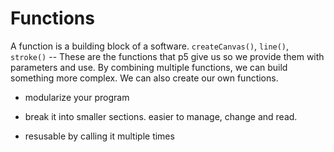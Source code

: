 # Functions
A function is a building block of a software. `createCanvas()`, `line()`, `stroke()` -- These are the functions that p5 give us so we provide them with parameters and use. By combining multiple functions, we can build something more complex. We can also create our own functions.

- modularize your program

- break it into smaller sections. easier to manage, change and read.

- resusable by calling it multiple times

